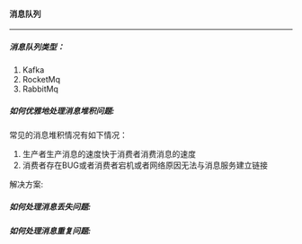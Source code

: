 #### 消息队列

---

##### 消息队列类型：

1. Kafka
2. RocketMq
3. RabbitMq

##### 如何优雅地处理消息堆积问题:

常见的消息堆积情况有如下情况：

1. 生产者生产消息的速度快于消费者消费消息的速度
2. 消费者存在BUG或者消费者宕机或者网络原因无法与消息服务建立链接

解决方案:



##### 如何处理消息丢失问题:

##### 如何处理消息重复问题:
